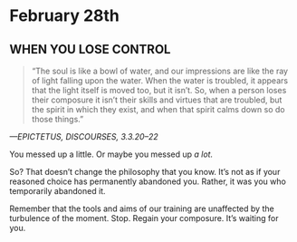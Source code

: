 # February 28th
## WHEN YOU LOSE CONTROL

> “The soul is like a bowl of water, and our impressions are like the ray of light falling upon the water. When the water is troubled, it appears that the light itself is moved too, but it isn’t. So, when a person loses their composure it isn’t their skills and virtues that are troubled, but the spirit in which they exist, and when that spirit calms down so do those things.”

*—EPICTETUS, DISCOURSES, 3.3.20–22*

You messed up a little. Or maybe you messed up *a lot.*

So? That doesn’t change the philosophy that you know. It’s not as if your reasoned choice has permanently abandoned you. Rather, it was you who temporarily abandoned it.

Remember that the tools and aims of our training are unaffected by the turbulence of the moment. Stop. Regain your composure. It’s waiting for you.


